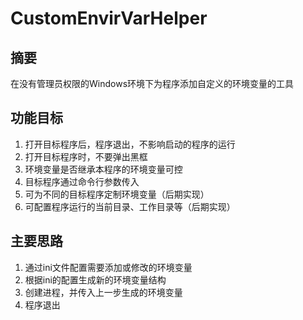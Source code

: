 # CustomEnvirVarHelper
## 摘要
在没有管理员权限的Windows环境下为程序添加自定义的环境变量的工具
## 功能目标
1. 打开目标程序后，程序退出，不影响启动的程序的运行
2. 打开目标程序时，不要弹出黑框
3. 环境变量是否继承本程序的环境变量可控
4. 目标程序通过命令行参数传入
5. 可为不同的目标程序定制环境变量（后期实现）
6. 可配置程序运行的当前目录、工作目录等（后期实现）

## 主要思路
1. 通过ini文件配置需要添加或修改的环境变量
2. 根据ini的配置生成新的环境变量结构
3. 创建进程，并传入上一步生成的环境变量
4. 程序退出